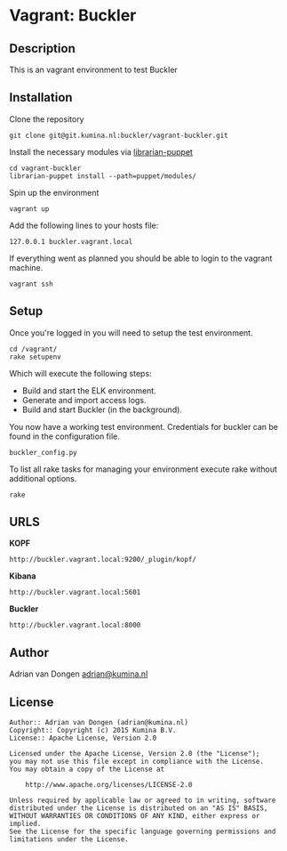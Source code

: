 Vagrant: Buckler
================

Description
-----------
This is an vagrant environment to test Buckler

Installation
------------

Clone the repository 

    git clone git@git.kumina.nl:buckler/vagrant-buckler.git

Install the necessary modules via [librarian-puppet](https://github.com/voxpupuli/librarian-puppet)

    cd vagrant-buckler
    librarian-puppet install --path=puppet/modules/

Spin up the environment

    vagrant up

Add the following lines to your hosts file:

    127.0.0.1 buckler.vagrant.local

If everything went as planned you should be able to login to the vagrant machine.

    vagrant ssh

Setup
-----

Once you're logged in you will need to setup the test environment.

    cd /vagrant/
    rake setupenv

Which will execute the following steps:

* Build and start the ELK environment.
* Generate and import access logs.
* Build and start Buckler (in the background).

You now have a working test environment. Credentials for buckler can be found in the configuration file.

    buckler_config.py

To list all rake tasks for managing your environment execute rake without additional options.

    rake

URLS
----

**KOPF**

    http://buckler.vagrant.local:9200/_plugin/kopf/

**Kibana**

    http://buckler.vagrant.local:5601

**Buckler**

    http://buckler.vagrant.local:8000

Author
------

Adrian van Dongen  <adrian@kumina.nl>

License
-------

    Author:: Adrian van Dongen (adrian@kumina.nl)
    Copyright:: Copyright (c) 2015 Kumina B.V.
    License:: Apache License, Version 2.0

    Licensed under the Apache License, Version 2.0 (the "License");
    you may not use this file except in compliance with the License.
    You may obtain a copy of the License at

        http://www.apache.org/licenses/LICENSE-2.0

    Unless required by applicable law or agreed to in writing, software
    distributed under the License is distributed on an "AS IS" BASIS,
    WITHOUT WARRANTIES OR CONDITIONS OF ANY KIND, either express or implied.
    See the License for the specific language governing permissions and
    limitations under the License.
